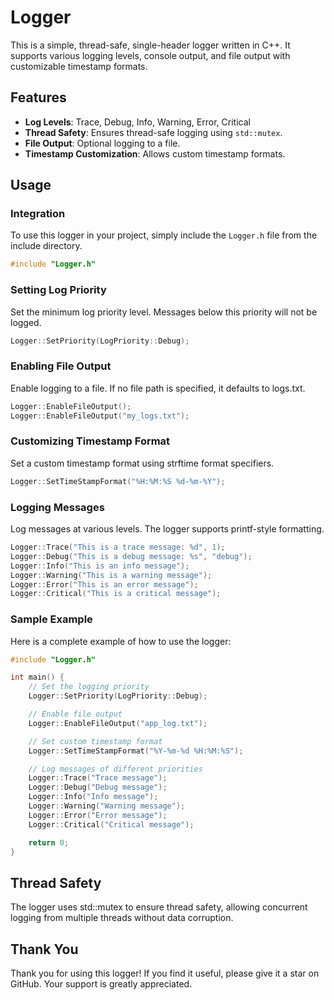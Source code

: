 # Logger

This is a simple, thread-safe, single-header logger written in C++. It supports various logging levels, console output, and file output with customizable timestamp formats.

## Features

- **Log Levels**: Trace, Debug, Info, Warning, Error, Critical
- **Thread Safety**: Ensures thread-safe logging using `std::mutex`.
- **File Output**: Optional logging to a file.
- **Timestamp Customization**: Allows custom timestamp formats.

## Usage

### Integration

To use this logger in your project, simply include the `Logger.h` file from the include directory.

```cpp
#include "Logger.h"
```

### Setting Log Priority

Set the minimum log priority level. Messages below this priority will not be logged.

```cpp
Logger::SetPriority(LogPriority::Debug);
```

### Enabling File Output

Enable logging to a file. If no file path is specified, it defaults to logs.txt.

```cpp
Logger::EnableFileOutput();
Logger::EnableFileOutput("my_logs.txt");
```

### Customizing Timestamp Format

Set a custom timestamp format using strftime format specifiers.

```cpp
Logger::SetTimeStampFormat("%H:%M:%S %d-%m-%Y");
```

### Logging Messages

Log messages at various levels. The logger supports printf-style formatting.

```cpp
Logger::Trace("This is a trace message: %d", 1);
Logger::Debug("This is a debug message: %s", "debug");
Logger::Info("This is an info message");
Logger::Warning("This is a warning message");
Logger::Error("This is an error message");
Logger::Critical("This is a critical message");
```

### Sample Example

Here is a complete example of how to use the logger:

```cpp
#include "Logger.h"

int main() {
    // Set the logging priority
    Logger::SetPriority(LogPriority::Debug);

    // Enable file output
    Logger::EnableFileOutput("app_log.txt");

    // Set custom timestamp format
    Logger::SetTimeStampFormat("%Y-%m-%d %H:%M:%S");

    // Log messages of different priorities
    Logger::Trace("Trace message");
    Logger::Debug("Debug message");
    Logger::Info("Info message");
    Logger::Warning("Warning message");
    Logger::Error("Error message");
    Logger::Critical("Critical message");

    return 0;
}
```

## Thread Safety

The logger uses std::mutex to ensure thread safety, allowing concurrent logging from multiple threads without data corruption.

## Thank You

Thank you for using this logger! If you find it useful, please give it a star on GitHub. Your support is greatly appreciated.
